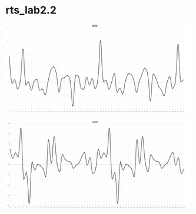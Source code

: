 # rts_lab2.2

![Image alt](https://github.com/dmitriykovalenk0/rts_lab2.2/raw/master/Xt.png)

![Image alt](https://github.com/dmitriykovalenk0/rts_lab2.2/raw/master/F.png)
